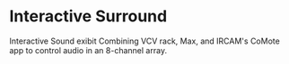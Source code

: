 # Interactive Surround
 Interactive Sound exibit Combining VCV rack, Max, and IRCAM's CoMote app to control audio in an 8-channel array.
